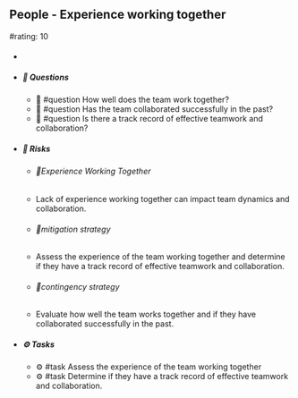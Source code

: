 ## People - Experience working together
#rating: 10
- #### 
- ##### 💭 Questions
  - 💭 #question How well does the team work together?
  - 💭 #question Has the team collaborated successfully in the past?
  - 💭 #question Is there a track record of effective teamwork and collaboration?
- ##### 🚨 Risks
  - ###### 🚨Experience Working Together
  - Lack of experience working together can impact team dynamics and collaboration.
  - ###### 🚨mitigation strategy
  - Assess the experience of the team working together and determine if they have a track record of effective teamwork and collaboration.
  - ###### 🚨contingency strategy
  - Evaluate how well the team works together and if they have collaborated successfully in the past.
- ##### ⚙️ Tasks
  - ⚙️ #task Assess the experience of the team working together
  - ⚙️ #task  Determine if they have a track record of effective teamwork and collaboration.


